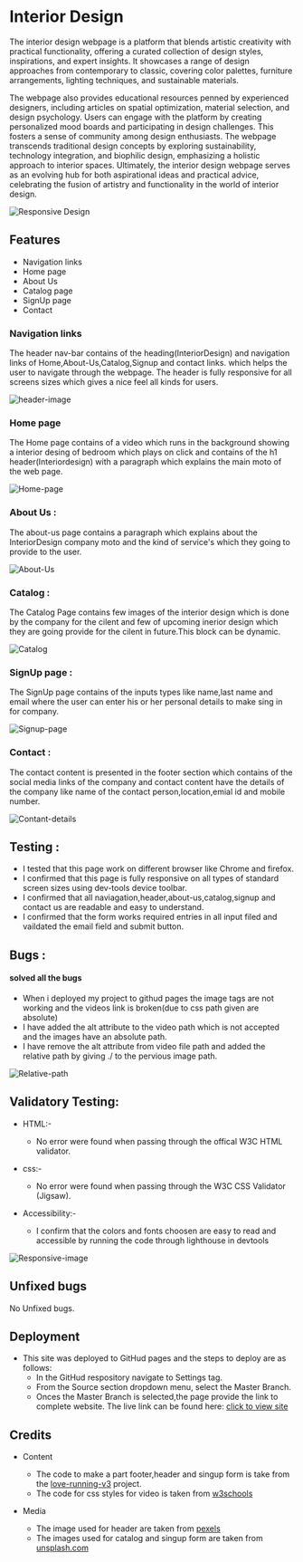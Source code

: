 # Interior Design

The interior design webpage is a platform that blends artistic creativity with practical functionality, offering a curated collection of design styles, inspirations, and expert insights. It showcases a range of design approaches from contemporary to classic, covering color palettes, furniture arrangements, lighting techniques, and sustainable materials. 

The webpage also provides educational resources penned by experienced designers, including articles on spatial optimization, material selection, and design psychology. Users can engage with the platform by creating personalized mood boards and participating in design challenges. This fosters a sense of community among design enthusiasts. The webpage transcends traditional design concepts by exploring sustainability, technology integration, and biophilic design, emphasizing a holistic approach to interior spaces. Ultimately, the interior design webpage serves as an evolving hub for both aspirational ideas and practical advice, celebrating the fusion of artistry and functionality in the world of interior design.

![Responsive Design](./assets/images/responsive_design.png)

## Features

* Navigation links
* Home page
* About Us
* Catalog page
* SignUp page
* Contact 

### Navigation links

The header nav-bar contains of the heading(InteriorDesign) and navigation links of Home,About-Us,Catalog,Signup and contact links.
which helps the user to navigate through the webpage.
The header is fully responsive for all screens sizes which gives a nice feel all kinds for users.

![header-image](./assets/images/header-content.png)

### Home page

The Home page contains of a video which runs in the background showing a interior desing of bedroom which plays on click and contains of the h1 header(Interiordesign) with a paragraph which explains the main moto of the web page.

![Home-page](./assets/images/home-page.png)

### About Us :

The about-us page contains a paragraph which explains about the InteriorDesign company moto and the kind of service's which they going to provide to the user.

![About-Us](./assets/images/About-us-content.png)

### Catalog :

The Catalog Page contains few images of the interior design which  is done by the company for the cilent and few of upcoming inerior design which they are going provide for the cilent in future.This block can be dynamic.

![Catalog](./assets/images/catalog-page.png)

### SignUp page :

The SignUp page contains of  the inputs types like name,last name  and email where the user can enter his or her personal details to make  sing in for company.

![Signup-page](./assets/images/singup-page.png)

### Contact :

The contact content is presented in the footer section which contains of the social media links of the company 
and contact content have the details of the company like name of the contact person,location,emial id and mobile number.

![Contant-details](./assets/images/contact%20_page.png)

## Testing :

* I tested that this page work on different browser like Chrome and firefox.
* I confirmed that this page is fully responsive on all types of standard screen sizes using dev-tools device toolbar.
* I confirmed that all naviagation,header,about-us,catalog,signup and contact us are readable and easy to understand.
* I confirmed that the form works required entries in all input filed and vaildated the email field and submit button.

## Bugs :

#### solved all the bugs

* When i deployed my project to githud pages the image tags are not working and the videos link is broken(due to css path given are absolute)
* I have added the alt attribute to the video path which is not accepted and the images have an absolute path.
* I have remove the alt attribute from video file path and added the relative path by giving ./ to the pervious image path.

![Relative-path](./assets/images/Relative-path.png)

## Validatory Testing:

* HTML:-
    - No error were found when passing through the offical W3C HTML validator. 

* css:-
    - No error were  found when passing through the W3C CSS Validator (Jigsaw).

* Accessibility:-
    - I confirm that the colors and fonts choosen are easy to read and accessible by running the code through lighthouse in devtools

![Responsive-image](./assets/images/lighthouse-image.png)

## Unfixed bugs
No Unfixed bugs.
## Deployment
* This site was deployed to GitHud pages and the steps to deploy are as follows:
    - In the GitHud respository navigate to Settings tag.
    - From the Source section dropdown menu, select the Master Branch.
    - Onces the Master Branch is selected,the page provide the link to complete website.
The live link can be found here: [click to view site](https://kanchihari.github.io/interior-design/)

## Credits
* Content
    - The code to make a part footer,header and singup form is take from the [love-running-v3]() project.
    - The code for css styles for video is taken from [w3schools](www.W3schools.com)

* Media
    - The image used for header are taken from [pexels]()
    - The images used for catalog and singup form are taken from [unsplash.com](https://unsplash.com/) 

[def]: https://unsplash.com/